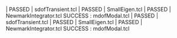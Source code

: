 | PASSED |  sdofTransient.tcl
| PASSED |  SmallEigen.tcl
| PASSED |  NewmarkIntegrator.tcl
SUCCESS : mdofModal.tcl
| PASSED |  sdofTransient.tcl
| PASSED |  SmallEigen.tcl
| PASSED |  NewmarkIntegrator.tcl
SUCCESS : mdofModal.tcl
